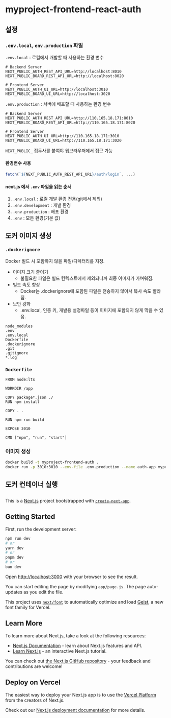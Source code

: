# myproject-frontend-react-auth

## 설정

### `.env.local`, `env.production` 파일

`.env.local` : 로컬에서 개발할 때 사용하는 환경 변수

```properties
# Backend Server
NEXT_PUBLIC_AUTH_REST_API_URL=http://localhost:8010
NEXT_PUBLIC_BOARD_REST_API_URL=http://localhost:8020

# Frontend Server
NEXT_PUBLIC_AUTH_UI_URL=http://localhost:3010
NEXT_PUBLIC_BOARD_UI_URL=http://localhost:3020
```

`.env.production` : 서버에 배포할 때 사용하는 환경 변수

```properties
# Backend Server
NEXT_PUBLIC_AUTH_REST_API_URL=http://110.165.18.171:8010
NEXT_PUBLIC_BOARD_REST_API_URL=http://110.165.18.171:8020

# Frontend Server
NEXT_PUBLIC_AUTH_UI_URL=http://110.165.18.171:3010
NEXT_PUBLIC_BOARD_UI_URL=http://110.165.18.171:3020
```

`NEXT_PUBLIC_` 접두사를 붙여야 웹브라우저에서 접근 가능

#### 환경변수 사용

```js
fetch(`${NEXT_PUBLIC_AUTH_REST_API_URL}/auth/login`, ...)
```

#### next.js 에서 `.env` 파일을 읽는 순서

1. `.env.local` : 로컬 개발 환경 전용(git에서 제외)
2. `.env.development` : 개발 환경
3. `.env.production` : 배포 환경
4. `.env` : 모든 환경(기본 값)

## 도커 이미지 생성

### `.dockerignore`

Docker 빌드 시 포함하지 않을 파일/디렉터리를 지정.

- 이미지 크기 줄이기
  - 불필요한 파일은 빌드 컨텍스트에서 제외되니까 최종 이미지가 가벼워짐.
- 빌드 속도 향상
  - Docker는 .dockerignore에 포함된 파일은 전송하지 않아서 복사 속도 빨라짐.
- 보안 강화
  - .env.local, 인증 키, 개발용 설정파일 등이 이미지에 포함되지 않게 막을 수 있음.

```
node_modules
.env
.env.local
Dockerfile
.dockerignore
.git
.gitignore
*.log
```

### `Dockerfile`

```
FROM node:lts

WORKDIR /app

COPY package*.json ./
RUN npm install

COPY . .

RUN npm run build

EXPOSE 3010

CMD ["npm", "run", "start"]
```

### 이미지 생성

```bash
docker build -t myproject-frontend-auth .
docker run -p 3010:3010 --env-file .env.production --name auth-app myproject-frontend-auth
```

## 도커 컨테이너 실행

##

This is a [Next.js](https://nextjs.org) project bootstrapped with [`create-next-app`](https://github.com/vercel/next.js/tree/canary/packages/create-next-app).

## Getting Started

First, run the development server:

```bash
npm run dev
# or
yarn dev
# or
pnpm dev
# or
bun dev
```

Open [http://localhost:3000](http://localhost:3000) with your browser to see the result.

You can start editing the page by modifying `app/page.js`. The page auto-updates as you edit the file.

This project uses [`next/font`](https://nextjs.org/docs/app/building-your-application/optimizing/fonts) to automatically optimize and load [Geist](https://vercel.com/font), a new font family for Vercel.

## Learn More

To learn more about Next.js, take a look at the following resources:

- [Next.js Documentation](https://nextjs.org/docs) - learn about Next.js features and API.
- [Learn Next.js](https://nextjs.org/learn) - an interactive Next.js tutorial.

You can check out [the Next.js GitHub repository](https://github.com/vercel/next.js) - your feedback and contributions are welcome!

## Deploy on Vercel

The easiest way to deploy your Next.js app is to use the [Vercel Platform](https://vercel.com/new?utm_medium=default-template&filter=next.js&utm_source=create-next-app&utm_campaign=create-next-app-readme) from the creators of Next.js.

Check out our [Next.js deployment documentation](https://nextjs.org/docs/app/building-your-application/deploying) for more details.
